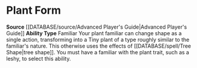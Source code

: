 ﻿---
ability_type: Familiar
id: '30'
name: Plant Form
rarity: Common
source: '[[DATABASE/source/Advanced Player''s Guide|Advanced Player''s Guide]]'
type: Familiar Ability

---
# Plant Form

**Source** [[DATABASE/source/Advanced Player's Guide|Advanced Player's Guide]] 
**Ability Type** Familiar
Your plant familiar can change shape as a single action, transforming into a Tiny plant of a type roughly similar to the familiar's nature. This otherwise uses the effects of [[DATABASE/spell/Tree Shape|tree shape]]. You must have a familiar with the plant trait, such as a leshy, to select this ability.